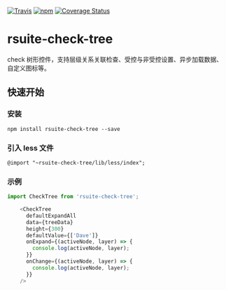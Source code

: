 [![Travis](https://img.shields.io/travis/rsuite/rsuite-check-tree.svg)](https://travis-ci.org/rsuite/rsuite-check-tree) [![npm](https://img.shields.io/npm/v/rsuite-check-tree.svg)](https://www.npmjs.com/package/rsuite-check-tree) [![Coverage Status](https://coveralls.io/repos/github/rsuite/rsuite-check-tree/badge.svg?branch=master)](https://coveralls.io/github/rsuite/rsuite-check-tree?branch=master)
# rsuite-check-tree

check 树形控件，支持层级关系关联检查、受控与非受控设置、异步加载数据、自定义图标等。



## 快速开始

### 安装

```
npm install rsuite-check-tree --save
```

### 引入 less 文件
```
@import "~rsuite-check-tree/lib/less/index";
```

### 示例
```js
import CheckTree from 'rsuite-check-tree';

    <CheckTree
      defaultExpandAll
      data={treeData}
      height={300}
      defaultValue={['Dave']}
      onExpand={(activeNode, layer) => {
        console.log(activeNode, layer);
      }}
      onChange={(activeNode, layer) => {
        console.log(activeNode, layer);
      }}
    />
```

